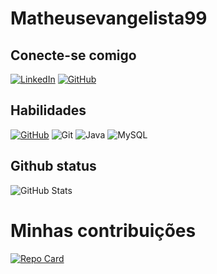 # Matheusevangelista99

## Conecte-se comigo

[![LinkedIn](https://img.shields.io/badge/LinkedIn-0077B5?style=for-the-badge&logo=linkedin&logoColor=white)](https://www.linkedin.com/in/matheus-evangelista-69a5882b3/?trk=opento_sprofile_goalscard/)
[![GitHub](https://img.shields.io/badge/GitHub-100000?style=for-the-badge&logo=github&logoColor=white)](https://github.com/Matheusevangelista99)


## Habilidades
[![GitHub](https://img.shields.io/badge/GitHub-100000?style=for-the-badge&logo=github&logoColor=white)](https://docs.github.com/)
![Git](https://img.shields.io/badge/GIT-E44C30?style=for-the-badge&logo=git&logoColor=white)
![Java](https://img.shields.io/badge/java-%23ED8B00.svg?style=for-the-badge&logo=openjdk&logoColor=white)
![MySQL](https://img.shields.io/badge/MySQL-00000F?style=for-the-badge&logo=mysql&logoColor=white)
## Github status
![GitHub Stats](https://github-readme-stats.vercel.app/api?username=Matheusevangelista99&theme=transparent&bg_color=000&border_color=30A3DC&show_icons=true&icon_color=30A3DC&title_color=E94D5F&text_color=FFF)

# Minhas contribuições
[![Repo Card](https://github-readme-stats.vercel.app/api/pin/?username=Matheusevangelista99&repo=dio-lab-open-source&bg_color=000&border_color=30A3DC&show_icons=true&icon_color=30A3DC&title_color=E94D5F&text_color=FFF)](https://github.com/Matheusevangelista99/dio-lab-open-source)
